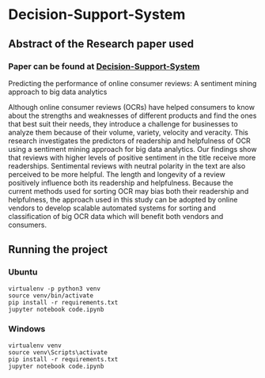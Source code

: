 # Decision-Support-System

## Abstract of the Research paper used

### Paper can be found at [Decision-Support-System](https://www.sciencedirect.com/science/article/pii/S0167923615002006)
Predicting the performance of online consumer reviews: A sentiment mining approach to big data analytics

Although online consumer reviews (OCRs) have helped consumers to know about the strengths and weaknesses of different products and find the ones that best suit their needs, they introduce a challenge for businesses to analyze them because of their volume, variety, velocity and veracity. This research investigates the predictors of readership and helpfulness of OCR using a sentiment mining approach for big data analytics. Our findings show that reviews with higher levels of positive sentiment in the title receive more readerships. Sentimental reviews with neutral polarity in the text are also perceived to be more helpful. The length and longevity of a review positively influence both its readership and helpfulness. Because the current methods used for sorting OCR may bias both their readership and helpfulness, the approach used in this study can be adopted by online vendors to develop scalable automated systems for sorting and classification of big OCR data which will benefit both vendors and consumers.


## Running the project

### Ubuntu

```
virtualenv -p python3 venv
source venv/bin/activate
pip install -r requirements.txt
jupyter notebook code.ipynb
```

### Windows

```
virtualenv venv
source venv\Scripts\activate
pip install -r requirements.txt
jupyter notebook code.ipynb
```
